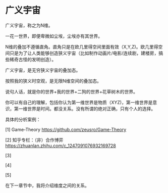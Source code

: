 # 广义宇宙


广义宇宙，称之为N维。

一花一世界，即便卑微如尘埃，尘埃亦有其世界。

N维的叠加不遵循直角。直角只是在欧几里得空间里面有效（X,Y,Z)。欧几里得空间只是为了让人类能够创造狭义宇宙（比如制作动画片/电影/连续剧，建楼房，搞些稀奇古怪的发明创造）。

广义宇宙，是无穷狭义宇宙的叠加态。

按照我的狭义时空观，是无限N维空间的叠加态。

说句人话，就是你的世界+我的世界+二狗的世界+花草树木的世界。

你可以有自己的理解，包括你认为第一维世界是物质（XYZ)，第一维世界是意识，第一维世界是时间。都没关系。没有所谓的绝对正确，只有个人的选择。

具体的分析案例：


[1]
Game-Theory
https://github.com/zeusro/Game-Theory


[2]
知乎专栏：（非）合作博弈
https://zhuanlan.zhihu.com/c_1247091076932169728

[3]



[4]



[5]






在下一章节中，我将介绍维度之间的关系。








